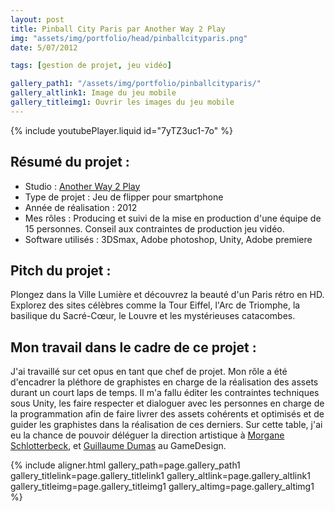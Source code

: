 ```yaml
---
layout: post
title: Pinball City Paris par Another Way 2 Play
img: "assets/img/portfolio/head/pinballcityparis.png"
date: 5/07/2012

tags: [gestion de projet, jeu vidéo]

gallery_path1: "/assets/img/portfolio/pinballcityparis/"
gallery_altlink1: Image du jeu mobile
gallery_titleimg1: Ouvrir les images du jeu mobile
---
```


{% include youtubePlayer.liquid id="7yTZ3uc1-7o" %}  

## Résumé du projet :
  - Studio : [Another Way 2 Play]({{site.data.links.anotherway2play}})
  - Type de projet : Jeu de flipper pour smartphone
  - Année de réalisation : 2012
  - Mes rôles : Producing et suivi de la mise en production d'une équipe de 15 personnes. Conseil aux contraintes de production jeu vidéo.
  - Software utilisés : 3DSmax, Adobe photoshop, Unity, Adobe premiere

## Pitch du projet :
Plongez dans la Ville Lumière et découvrez la beauté d'un Paris rétro en HD. Explorez des sites célèbres comme la Tour Eiffel, l'Arc de Triomphe, la basilique du Sacré-Cœur, le Louvre et les mystérieuses catacombes.

## Mon travail dans le cadre de ce projet :

J'ai travaillé sur cet opus en tant que chef de projet. Mon rôle a été d'encadrer la pléthore de graphistes en charge de la réalisation des assets durant un court laps de temps. Il m'a fallu éditer les contraintes techniques sous Unity, les faire respecter et dialoguer avec les personnes en charge de la programmation afin de faire livrer des assets cohérents et optimisés et de guider les graphistes dans la réalisation de ces derniers.
Sur cette table, j'ai eu la chance de pouvoir déléguer la direction artistique à [Morgane Schlotterbeck]({{site.data.links.morganeschlotterbeck}}), et [Guillaume Dumas]({{site.data.links.guillaumedumas}}) au GameDesign.

{% include aligner.html gallery_path=page.gallery_path1 gallery_titlelink=page.gallery_titlelink1 gallery_altlink=page.gallery_altlink1 gallery_titleimg=page.gallery_titleimg1 gallery_altimg=page.gallery_altimg1 %}
